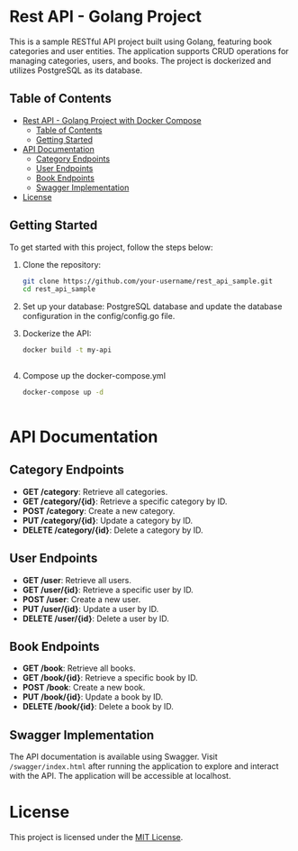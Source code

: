# Rest API - Golang Project

This is a sample RESTful API project built using Golang, featuring book categories and user entities. The application supports CRUD operations for managing categories, users, and books. The project is dockerized and utilizes PostgreSQL as its database.

## Table of Contents

- [Rest API - Golang Project with Docker Compose](#rest-api---golang-project-with-docker-compose)
  * [Table of Contents](#table-of-contents)
  * [Getting Started](#getting-started)
- [API Documentation](#api-documentation)
  * [Category Endpoints](#category-endpoints)
  * [User Endpoints](#user-endpoints)
  * [Book Endpoints](#book-endpoints)
  * [Swagger Implementation](#swagger-implementation)
- [License](#license)


## Getting Started

To get started with this project, follow the steps below:

1. Clone the repository:

     ```bash
     git clone https://github.com/your-username/rest_api_sample.git
     cd rest_api_sample
   
2. Set up your database:
    PostgreSQL database and update the database configuration in the config/config.go file.
3. Dockerize the API:

    ```bash
    docker build -t my-api
  
4. Compose up the docker-compose.yml
   
    ```bash
    docker-compose up -d
  

# API Documentation

## Category Endpoints

- **GET /category**: Retrieve all categories.
- **GET /category/{id}**: Retrieve a specific category by ID.
- **POST /category**: Create a new category.
- **PUT /category/{id}**: Update a category by ID.
- **DELETE /category/{id}**: Delete a category by ID.

## User Endpoints

- **GET /user**: Retrieve all users.
- **GET /user/{id}**: Retrieve a specific user by ID.
- **POST /user**: Create a new user.
- **PUT /user/{id}**: Update a user by ID.
- **DELETE /user/{id}**: Delete a user by ID.

## Book Endpoints

- **GET /book**: Retrieve all books.
- **GET /book/{id}**: Retrieve a specific book by ID.
- **POST /book**: Create a new book.
- **PUT /book/{id}**: Update a book by ID.
- **DELETE /book/{id}**: Delete a book by ID.

## Swagger Implementation

The API documentation is available using Swagger. Visit `/swagger/index.html` after running the application to explore and interact with the API.
The application will be accessible at localhost.

# License
This project is licensed under the [MIT License](LICENSE).


